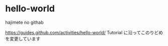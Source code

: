 # hello-world
hajimete no githab

https://guides.github.com/activities/hello-world/
Tutorial に沿ってこのりどめを変更しています
